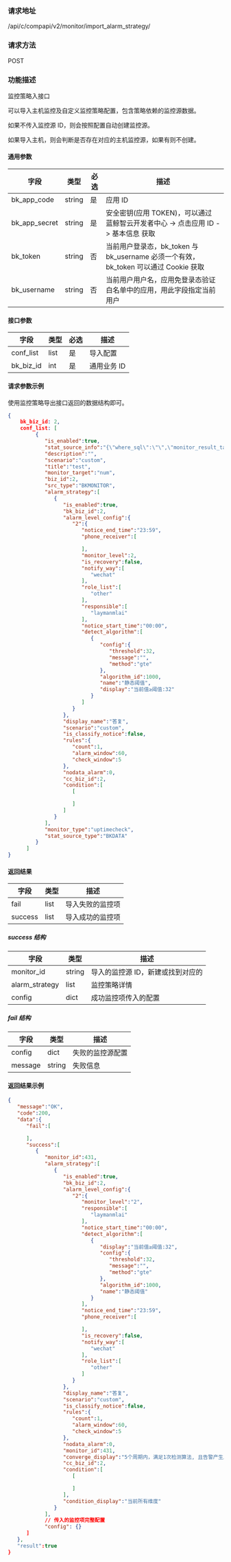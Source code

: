 ### 请求地址

/api/c/compapi/v2/monitor/import_alarm_strategy/

### 请求方法

POST

### 功能描述

监控策略入接口

可以导入主机监控及自定义监控策略配置，包含策略依赖的监控源数据。

如果不传入监控源 ID，则会按照配置自动创建监控源。

如果导入主机，则会判断是否存在对应的主机监控源，如果有则不创建。

#### 通用参数

| 字段 | 类型 | 必选 | 描述 |
|-----------|------------|--------|------------|
| bk_app_code  | string    | 是 | 应用 ID     |
| bk_app_secret| string    | 是 | 安全密钥(应用 TOKEN)，可以通过 蓝鲸智云开发者中心 -&gt; 点击应用 ID -&gt; 基本信息 获取 |
| bk_token     | string    | 否 | 当前用户登录态，bk_token 与 bk_username 必须一个有效，bk_token 可以通过 Cookie 获取 |
| bk_username  | string    | 否 | 当前用户用户名，应用免登录态验证白名单中的应用，用此字段指定当前用户 |

#### 接口参数

| 字段      | 类型 | 必选 | 描述       |
| --------- | ---- | ---- | ---------- |
| conf_list    | list | 是   | 导入配置   |
| bk_biz_id | int  | 是   | 通用业务 ID |

#### 请求参数示例

使用监控策略导出接口返回的数据结构即可。

```json
{
    bk_biz_id: 2,
    conf_list: [
         {
            "is_enabled":true,
            "stat_source_info":"{\"where_sql\":\"\",\"monitor_result_table_id\":\"2_ing_test\",\"count_freq\":60,\"unit_conversion\":1.0,\"aggregator\":\"sum\",\"monitor_field\":\"num\",\"unit\":\"\",\"dimensions\":[\"_server_\"]}",
            "description":"",
            "scenario":"custom",
            "title":"test",
            "monitor_target":"num",
            "biz_id":2,
            "src_type":"BKMONITOR",
            "alarm_strategy":[
               {
                  "is_enabled":true,
                  "bk_biz_id":2,
                  "alarm_level_config":{
                     "2":{
                        "notice_end_time":"23:59",
                        "phone_receiver":[

                        ],
                        "monitor_level":2,
                        "is_recovery":false,
                        "notify_way":[
                           "wechat"
                        ],
                        "role_list":[
                           "other"
                        ],
                        "responsible":[
                           "laymanmlai"
                        ],
                        "notice_start_time":"00:00",
                        "detect_algorithm":[
                           {
                              "config":{
                                 "threshold":32,
                                 "message":"",
                                 "method":"gte"
                              },
                              "algorithm_id":1000,
                              "name":"静态阈值",
                              "display":"当前值≥阈值:32"
                           }
                        ]
                     }
                  },
                  "display_name":"答复",
                  "scenario":"custom",
                  "is_classify_notice":false,
                  "rules":{
                     "count":1,
                     "alarm_window":60,
                     "check_window":5
                  },
                  "nodata_alarm":0,
                  "cc_biz_id":2,
                  "condition":[
                     [

                     ]
                  ]
               }
            ],
            "monitor_type":"uptimecheck",
            "stat_source_type":"BKDATA"
         }
      ]
}
```

#### 返回结果

| 字段    | 类型 | 描述             |
| ------- | ---- | ---------------- |
| fail    | list | 导入失败的监控项 |
| success | list | 导入成功的监控项 |

##### success 结构

| 字段           | 类型   | 描述                             |
| -------------- | ------ | -------------------------------- |
| monitor_id     | string | 导入的监控源 ID，新建或找到对应的 |
| alarm_strategy | list   | 监控策略详情                     |
| config         | dict   | 成功监控项传入的配置             |

##### fail 结构

| 字段    | 类型   | 描述             |
| ------- | ------ | ---------------- |
| config  | dict   | 失败的监控源配置 |
| message | string | 失败信息         |

#### 返回结果示例

```json
{
   "message":"OK",
   "code":200,
   "data":{
      "fail":[

      ],
      "success":[
         {
            "monitor_id":431,
            "alarm_strategy":[
               {
                  "is_enabled":true,
                  "bk_biz_id":2,
                  "alarm_level_config":{
                     "2":{
                        "monitor_level":"2",
                        "responsible":[
                           "laymanmlai"
                        ],
                        "notice_start_time":"00:00",
                        "detect_algorithm":[
                           {
                              "display":"当前值≥阈值:32",
                              "config":{
                                 "threshold":32,
                                 "message":"",
                                 "method":"gte"
                              },
                              "algorithm_id":1000,
                              "name":"静态阈值"
                           }
                        ],
                        "notice_end_time":"23:59",
                        "phone_receiver":[

                        ],
                        "is_recovery":false,
                        "notify_way":[
                           "wechat"
                        ],
                        "role_list":[
                           "other"
                        ]
                     }
                  },
                  "display_name":"答复",
                  "scenario":"custom",
                  "is_classify_notice":false,
                  "rules":{
                     "count":1,
                     "alarm_window":60,
                     "check_window":5
                  },
                  "nodata_alarm":0,
                  "monitor_id":431,
                  "converge_display":"5个周期内，满足1次检测算法, 且告警产生后未恢复，1小时内不再告警",
                  "cc_biz_id":2,
                  "condition":[
                     [

                     ]
                  ],
                  "condition_display":"当前所有维度"
               }
            ],
            // 传入的监控项完整配置
            "config": {}
      ]
   },
   "result":true
}
```
